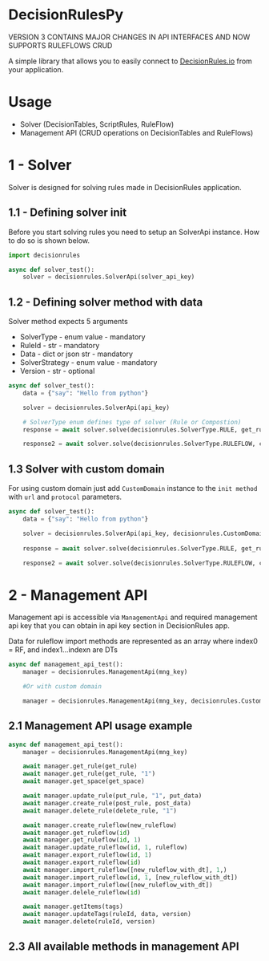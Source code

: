 # DecisionRulesPy

VERSION 3 CONTAINS MAJOR CHANGES IN API INTERFACES AND NOW SUPPORTS RULEFLOWS CRUD

A simple library that allows you to easily connect to 
[DecisionRules.io](https://decisionrules.io) from your application.

# Usage

* Solver (DecisionTables, ScriptRules, RuleFlow)
* Management API (CRUD operations on DecisionTables and RuleFlows)

# 1 - Solver

Solver is designed for solving rules made in DecisionRules application.

## 1.1 - Defining solver init

Before you start solving rules you need to setup an SolverApi instance. How to do so is shown below.

```python
import decisionrules

async def solver_test():
    solver = decisionrules.SolverApi(solver_api_key)
```

## 1.2 - Defining solver method with data

Solver method expects 5 arguments

* SolverType - enum value - mandatory
* RuleId - str - mandatory
* Data - dict or json str - mandatory
* SolverStrategy - enum value - mandatory
* Version - str - optional

```python
async def solver_test():
    data = {"say": "Hello from python"}

    solver = decisionrules.SolverApi(api_key)

    # SolverType enum defines type of solver (Rule or Compostion)
    response = await solver.solve(decisionrules.SolverType.RULE, get_rule, data, decisionrules.SolverStrategies.STANDARD)

    response2 = await solver.solve(decisionrules.SolverType.RULEFLOW, compo_rule, data, decisionrules.SolverStrategies.STANDARD)
```

## 1.3 Solver with custom domain

For using custom domain just add `CustomDomain` instance to the `init method` with `url` and `protocol` parameters.

```python
async def solver_test():
    data = {"say": "Hello from python"}

    solver = decisionrules.SolverApi(api_key, decisionrules.CustomDomain("YOUR_URL", decisionrules.Protocols.HTTPS))
    
    response = await solver.solve(decisionrules.SolverType.RULE, get_rule, data, decisionrules.SolverStrategies.STANDARD)

    response2 = await solver.solve(decisionrules.SolverType.RULEFLOW, compo_rule, data, decisionrules.SolverStrategies.STANDARD)
```

# 2 - Management API

Management api is accessible via `ManagementApi` and required management api key that you can obtain in api key section in DecisionRules app.


Data for ruleflow import methods are represented as an array where index0 = RF, and index1...indexn are DTs

```python
async def management_api_test():
    manager = decisionrules.ManagementApi(mng_key)

    #Or with custom domain

    manager = decisionrules.ManagementApi(mng_key, decisionrules.CustomDomain("YOUR_URL", decisionrules.Protocols.HTTPS))
```

## 2.1 Management API usage example

```python
async def management_api_test():
    manager = decisionrules.ManagementApi(mng_key)

    await manager.get_rule(get_rule)
    await manager.get_rule(get_rule, "1")
    await manager.get_space(get_space)

    await manager.update_rule(put_rule, "1", put_data)
    await manager.create_rule(post_rule, post_data)
    await manager.delete_rule(delete_rule, "1")

    await manager.create_ruleflow(new_ruleflow)
    await manager.get_ruleflow(id)
    await manager.get_ruleflow(id, 1)
    await manager.update_ruleflow(id, 1, ruleflow)
    await manager.export_ruleflow(id, 1)
    await manager.export_ruleflow(id)
    await manager.import_ruleflow([new_ruleflow_with_dt], 1,)
    await manager.import_ruleflow(id, 1, [new_ruleflow_with_dt])
    await manager.import_ruleflow([new_ruleflow_with_dt])
    await manager.delele_ruleflow(id)

    await manager.getItems(tags)
    await manager.updateTags(ruleId, data, version)
    await manager.delete(ruleId, version)

```

## 2.3 All available methods in management API


